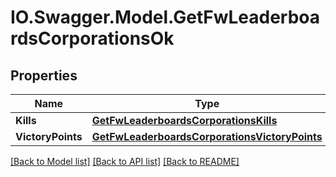 # IO.Swagger.Model.GetFwLeaderboardsCorporationsOk
## Properties

Name | Type | Description | Notes
------------ | ------------- | ------------- | -------------
**Kills** | [**GetFwLeaderboardsCorporationsKills**](GetFwLeaderboardsCorporationsKills.md) |  | 
**VictoryPoints** | [**GetFwLeaderboardsCorporationsVictoryPoints**](GetFwLeaderboardsCorporationsVictoryPoints.md) |  | 

[[Back to Model list]](../README.md#documentation-for-models) [[Back to API list]](../README.md#documentation-for-api-endpoints) [[Back to README]](../README.md)


